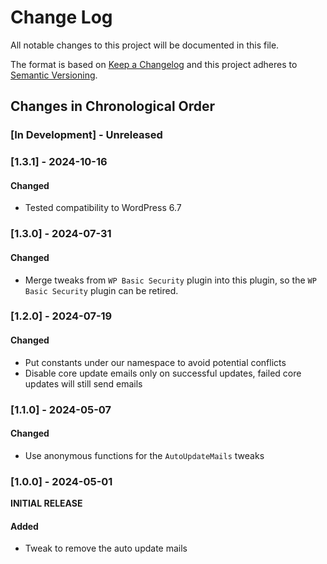 # Change Log

All notable changes to this project will be documented in this file.

The format is based on [Keep a Changelog](http://keepachangelog.com/)
and this project adheres to [Semantic Versioning](http://semver.org/).

<!--
GitHub MD Syntax:
https://docs.github.com/en/get-started/writing-on-github/getting-started-with-writing-and-formatting-on-github/basic-writing-and-formatting-syntax

Highlighting:
https://docs.github.com/assets/cb-41128/mw-1440/images/help/writing/alerts-rendered.webp

> [!NOTE]
> Highlights information that users should take into account, even when skimming.

> [!IMPORTANT]
> Crucial information necessary for users to succeed.

> [!WARNING]
> Critical content demanding immediate user attention due to potential risks.
-->

## Changes in Chronological Order

### \[In Development\] - Unreleased

<!--
Section Order:

### Added
### Fixed
### Changed
### Deprecated
### Removed
### Security
-->

### \[1.3.1\] - 2024-10-16

#### Changed

- Tested compatibility to WordPress 6.7

### \[1.3.0\] - 2024-07-31

#### Changed

- Merge tweaks from `WP Basic Security` plugin into this plugin, so the `WP Basic Security` plugin can be retired.

### \[1.2.0\] - 2024-07-19

#### Changed

- Put constants under our namespace to avoid potential conflicts
- Disable core update emails only on successful updates, failed core updates will still send emails

### \[1.1.0\] - 2024-05-07

#### Changed

- Use anonymous functions for the `AutoUpdateMails` tweaks

### \[1.0.0\] - 2024-05-01

**INITIAL RELEASE**

#### Added

- Tweak to remove the auto update mails
